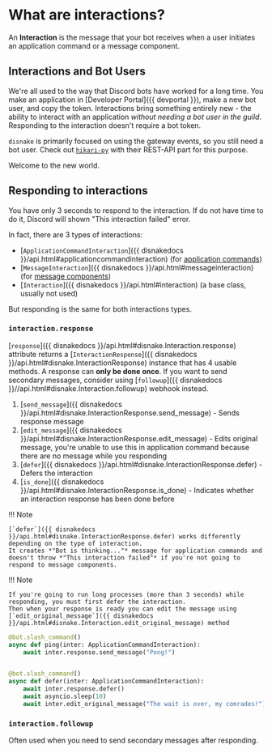 # What are interactions?

An **Interaction** is the message that your bot receives when a user initiates an application command or a message
component.

## Interactions and Bot Users

We're all used to the way that Discord bots have worked for a long time. You make an application in [Developer
Portal]({{ devportal }}), make a new bot user, and copy the token. Interactions bring something entirely new - the
ability to interact with an application _without needing a bot user in the guild_. Responding to the interaction doesn't
require a bot token.

`disnake` is primarily focused on using the gateway events, so you still need a bot user. Check out
[`hikari-py`](https://github.com/hikari-py/hikari) with their REST-API part for this purpose.

Welcome to the new world.

## Responding to interactions

You have only 3 seconds to respond to the interaction. If do not have time to do it, Discord will shown "This
interaction failed" error.

In fact, there are 3 types of interactions:

-   [`ApplicationCommandInteraction`]({{ disnakedocs }}/api.html#applicationcommandinteraction) (for
    [application commands](./202-application-commands))
-   [`MessageInteraction`]({{ disnakedocs }}/api.html#messageinteraction) (for
    [message components](./203-message-components))
-   [`Interaction`]({{ disnakedocs }}/api.html#interaction) (a base class, usually not used)

But responding is the same for both interactions types.

### `interaction.response`

[`response`]({{ disnakedocs }}/api.html#disnake.Interaction.response) attribute returns a
[`InteractionResponse`]({{ disnakedocs }}/api.html#disnake.InteractionResponse) instance that has 4 usable methods. A
response can **only be done once**. If you want to send secondary messages, consider using
[`followup`]({{ disnakedocs }}//api.html#disnake.Interaction.followup) webhook instead.

1. [`send_message`]({{ disnakedocs }}/api.html#disnake.InteractionResponse.send_message) - Sends response message
2. [`edit_message`]({{ disnakedocs }}/api.html#disnake.InteractionResponse.edit_message) - Edits original message,
   you're unable to use this in application command because there are no message while you responding
3. [`defer`]({{ disnakedocs }}/api.html#disnake.InteractionResponse.defer) - Defers the interaction
4. [`is_done`]({{ disnakedocs }}/api.html#disnake.InteractionResponse.is_done) - Indicates whether an interaction
   response has been done before

!!! Note

    [`defer`]({{ disnakedocs }}/api.html#disnake.InteractionResponse.defer) works differently depending on the type of interaction.
    It creates *"Bot is thinking..."* message for application commands and
    doesn't throw *"This interaction failed"* if you're not going to respond to message components.

!!! Note

    If you're going to run long processes (more than 3 seconds) while responding, you must first defer the interaction.
    Then when your response is ready you can edit the message using [`edit_original_message`]({{ disnakedocs }}/api.html#disnake.Interaction.edit_original_message) method

```python title="example.py"
@bot.slash_command()
async def ping(inter: ApplicationCommandInteraction):
    await inter.response.send_message("Pong!")


@bot.slash_command()
async def defer(inter: ApplicationCommandInteraction):
    await inter.response.defer()
    await asyncio.sleep(10)
    await inter.edit_original_message("The wait is over, my comrades!")
```

### `interaction.followup`

Often used when you need to send secondary messages after responding.
